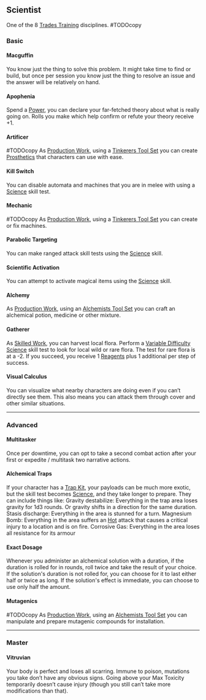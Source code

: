 ## Scientist
One of the 8 [Trades Training](Trades-Training) disciplines.
#TODOcopy 

### Basic
#### Macguffin
You know just the thing to solve this problem. It might take time to find or build, but once per session you know just the thing to resolve an issue and the answer will be relatively on hand.

#### Apophenia
Spend a [Power](Stats#Power), you can declare your far-fetched theory about what is really going on. Rolls you make which help confirm or refute your theory receive +1.

#### Artificer
#TODOcopy 
As [Production Work](Telling-The-Story#Production%20Work), using a [Tinkerers Tool Set](Example-Gear#Tinkerers%20Tool%20Set) you can create [Prosthetics](Character-Development#Prosthetics) that characters can use with ease.


#### Kill Switch
You can disable automata and machines that you are in melee with using a [Science](Science) skill test.

#### Mechanic
#TODOcopy 
As [Production Work](Telling-The-Story#Production%20Work), using a [Tinkerers Tool Set](Example-Gear#Tinkerers%20Tool%20Set) you can create or fix machines.

#### Parabolic Targeting
You can make ranged attack skill tests using the [Science](Science) skill.

#### Scientific Activation
You can attempt to activate magical items using the [Science](Science) skill.

#### Alchemy
As [Production Work](Telling-The-Story#Production%20Work), using an [Alchemists Tool Set](Example-Gear#Alchemists%20Tool%20Set) you can craft an alchemical potion, medicine or other mixture.

#### Gatherer
As [Skilled Work](Telling-The-Story#Skilled%20Work), you can harvest local flora. Perform a [Variable Difficulty](Skills#Variable%20Difficulty) [Science](Science) skill test to look for local wild or rare flora. The test for rare flora is at a -2. If you succeed, you receive 1 [Reagents](Resources#Reagents) plus 1 additional per step of success.

#### Visual Calculus
You can visualize what nearby characters are doing even if you can’t directly see them. This also means you can attack them through cover and other similar situations.

---
### Advanced

#### Multitasker
Once per downtime, you can opt to take a second combat action after your first or expedite / multitask two narrative actions.

#### Alchemical Traps
If your character has a [Trap Kit](Example-Gear#Trap%20Kit), your payloads can be much more exotic, but the skill test becomes [Science](Science), and they take longer to prepare. They can include things like:
Gravity destabilize: Everything in the trap area loses gravity for 1d3 rounds. Or gravity shifts in a direction for the same duration.
Stasis discharge: Everything in the area is stunned for a turn.
Magnesium Bomb: Everything in the area suffers an [Hot](Combat#Hot) attack that causes a critical injury to a location and is on fire.
Corrosive Gas: Everything in the area loses all resistance for its armour

#### Exact Dosage
Whenever you administer an alchemical solution with a duration, if the duration is rolled for in rounds, roll twice and take the result of your choice. If the solution's duration is not rolled for, you can choose for it to last either half or twice as long. If the solution's effect is immediate, you can choose to use only half the amount.

#### Mutagenics
#TODOcopy
As [Production Work](Telling-The-Story#Production%20Work), using an [Alchemists Tool Set](Example-Gear#Alchemists%20Tool%20Set) you can manipulate and prepare mutagenic compounds for installation.

---
### Master

#### Vitruvian
Your body is perfect and loses all scarring. Immune to poison, mutations you take don’t have any obvious signs. Going above your Max Toxicity temporarily doesn’t cause injury (though you still can’t take more modifications than that).


